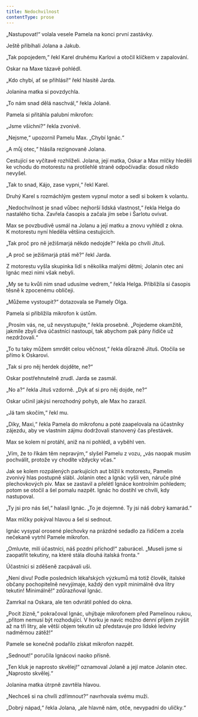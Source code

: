 ```yaml
---
title: Nedochvilnost
contentType: prose
---
```


<section>

„Nastupovat!“ volala vesele Pamela na konci první zastávky.

Ještě přibíhali Jolana a Jakub.

„Tak popojedem,“ řekl Karel druhému Karlovi a otočil klíčkem v zapalování.

Oskar na Maxe tázavě pohlédl.

„Kdo chybí, ať se přihlásí!“ řekl hlasitě Jarda.

Jolanina matka si povzdychla.

„To nám snad dělá naschvál,“ řekla Jolaně.

Pamela si přitáhla palubní mikrofon:

„Jsme všichni?“ řekla zvonivě.

„Nejsme,“ upozornil Pamelu Max. „Chybí Ignác.“

„A můj otec,“ hlásila rezignovaně Jolana.

Cestující se vyčítavě rozhlíželi. Jolana, její matka, Oskar a Max mlčky hleděli ke vchodu do motorestu na protilehlé straně odpočívadla: dosud nikdo nevyšel.

„Tak to snad, Kájo, zase vypni,“ řekl Karel.

Druhý Karel s rozmáchlým gestem vypnul motor a sedl si bokem k volantu.

„Nedochvilnost je snad vůbec nejhorší lidská vlastnost,“ řekla Helga do nastalého ticha. Zavřela časopis a začala jím sebe i Šarlotu ovívat.

Max se povzbudivě usmál na Jolanu a její matku a znovu vyhlédl z okna. K motorestu nyní hleděla většina cestujících.

„Tak proč pro ně ježišmarjá někdo nedojde?“ řekla po chvíli Jituš.

„A proč se ježišmarjá ptáš mě?“ řekl Jarda.

Z motorestu vyšla skupinka lidí s několika malými dětmi; Jolanin otec ani Ignác mezi nimi však nebyli.

„My se tu kvůli nim snad udusíme vedrem,“ řekla Helga. Přiblížila si časopis těsně k zpocenému obličeji.

„Můžeme vystoupit?“ dotazovala se Pamely Olga.

Pamela si přiblížila mikrofon k ústům.

„Prosím vás, ne, už nevystupujte,“ řekla prosebně. „Pojedeme okamžitě, jakmile zbylí dva účastníci nastoupí, tak abychom pak pány řidiče už nezdržovali.“

„To tu taky můžem smrdět celou věčnost,“ řekla důrazně Jituš. Otočila se přímo k Oskarovi.

„Tak si pro něj herdek dojděte, ne?“

Oskar postřehnutelně zrudl. Jarda se zasmál.

„No a?“ řekla Jituš vzdorně. „Dyk ať si pro něj dojde, ne?“

Oskar učinil jakýsi nerozhodný pohyb, ale Max ho zarazil.

„Já tam skočím,“ řekl mu.

„Díky, Maxi,“ řekla Pamela do mikrofonu a poté zaapelovala na účastníky zájezdu, aby ve vlastním zájmu dodržovali stanovený čas přestávek.

Max se kolem ní protáhl, aniž na ni pohlédl, a vyběhl ven.

„Vím, že to říkám těm nepravým,“ slyšel Pamelu z vozu, „vás naopak musím pochválit, protože vy chodíte vždycky včas.“

Jak se kolem rozpálených parkujících aut blížil k motorestu, Pamelin zvonivý hlas postupně slábl. Jolanin otec a Ignác vyšli ven, náruče plné plechovkových piv. Max se zastavil a přelétl Ignáce kontrolním pohledem; potom se otočil a šel pomalu nazpět. Ignác ho dostihl ve chvíli, kdy nastupoval.

„Ty jsi pro nás šel,“ halasil Ignác. „To je dojemné. Ty jsi náš dobrý kamarád.“

Max mlčky pokýval hlavou a šel si sednout.

Ignác vysypal orosené plechovky na prázdné sedadlo za řidičem a zcela nečekaně vytrhl Pamele mikrofon.

„Omluvte, milí účastníci, náš pozdní příchod!“ zaburácel. „Museli jsme si zaopatřit tekutiny, na které stála dlouhá italská fronta.“

Účastníci si zděšeně zacpávali uši.

„Není divu! Podle posledních lékařských výzkumů má totiž člověk, italské občany pochopitelně nevyjímaje, každý den vypít minimálně dva litry tekutin! Minimálně!“ zdůrazňoval Ignác.

Zamrkal na Oskara, ale ten odvrátil pohled do okna.

„Pocit žízně,“ pokračoval Ignác, uhýbaje mikrofonem před Pamelinou rukou, „přitom nemusí být rozhodující. V horku je navíc možno denní příjem zvýšit až na tři litry, ale větší objem tekutin už představuje pro lidské ledviny nadměrnou zátěž!“

Pamele se konečně podařilo získat mikrofon nazpět.

„Sednout!“ poručila Ignácovi naoko přísně.

„Ten kluk je naprosto skvělej!“ oznamoval Jolaně a její matce Jolanin otec. „Naprosto skvělej.“

Jolanina matka útrpně zavrtěla hlavou.

„Nechceš si na chvíli zdřímnout?“ navrhovala svému muži.

„Dobrý nápad,“ řekla Jolana, „ale hlavně nám, otče, nevypadni do uličky.“

</section>
